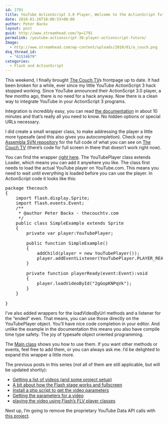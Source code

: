 ```yaml
---
id: 1791
title: YouTube ActionScript 3.0 Player, Welcome to the ActionScript future
date: 2010-01-26T10:00:53+00:00
author: Peter Backx
layout: post
guid: http://www.streamhead.com/?p=1791
permalink: /youtube-actionscript-30-player-actionscript-future/
Image:
  - http://www.streamhead.com/wp-content/uploads/2010/01/a_couch.png
dsq_thread_id:
  - "61534679"
categories:
  - Flash and ActionScript
---
```

This weekend, I finally brought <a title="The Couch TV - random YouTube at your command" href="http://www.thecouchtv.com/" target="_blank">The Couch TV</a>s frontpage up to date. It had been broken for a while, ever since my little YouTube ActionScript 3 hack stopped working. Since YouTube announced their ActionScript 3.0 player, a few months ago, there is no need for a hack anyway. Now there is a clean way to integrate YouTube in your ActionScript 3 programs.

Integration is incredibly easy, you can read <a title="YouTube ActionScript 3.0 Player API reference" href="http://code.google.com/intl/nl/apis/youtube/flash_api_reference.html" target="_blank">the documentation</a> in about 10 minutes and that&#8217;s really all you need to know. No hidden options or special URLs necessary.

I did create a small wrapper class, to make addressing the player a little more typesafe (and this also gives you autocompletion). Check out my <a title="The Couch TV SVN repo" href="http://svn.assembla.com/svn/thecouch/" target="_blank">Assembla SVN repository</a> for the full code of what you can see on <a title="The Couch TV - random YouTube at your command" href="http://www.thecouchtv.com/" target="_blank">The Couch TV</a> (there&#8217;s code for full screen in there that doesn&#8217;t work right now).

You can find the wrapper <a title="YouTubePlayer.as on Assembla SVN" href="http://svn.assembla.com/svn/thecouch/trunk/src/thecouch/YouTubePlayer.as" target="_blank">right here</a>. The YouTubePlayer class extends Loader, which means you can add it anywhere you like. The class first needs to load the actual YouTube player on YouTube.com. This means you need to wait until everything is loaded before you can use the player. In ActionScript code it looks like this:

<pre lang="ActionScript">package thecouch 
{
	import flash.display.Sprite;
	import flash.events.Event;
	/**
	 * @author Peter Backx - thecouchtv.com
	 */
	public class SimpleExample extends Sprite 
	{
		private var player:YouTubePlayer;
		
		public function SimpleExample() 
		{
	        addChild(player = new YouTubePlayer());
			player.addEventListener(YouTubePlayer.PLAYER_READY, playerReady);
		}
		
		private function playerReady(event:Event):void 
		{
			player.loadVideoById("2gGopKNPqVk");
		}
	}
	
}</pre>

I&#8217;ve also added wrappers for the loadVideoByUrl methods and a listener for the &#8220;ended&#8221; even. That means, you can use those directly on the YouTubePlayer object. You&#8217;ll have nice code completion in your editor. And unlike the example in the documentation this means you also have compile time type safety. The joy of typesafe object oriented programming.

The <a title="Main.as on Assembla SVN" href="http://svn.assembla.com/svn/thecouch/trunk/src/thecouch/Main.as" target="_blank">Main class</a> shows you how to use them. If you want other methods or events, feel free to add them, or you can always ask me. I&#8217;d be delighted to expand this wrapper a little more.

The previous posts in this series (not all of them are still applicable, but will be updated shortly):

  * <a href="http://www.streamhead.com/create-fully-customizable-actionscript-30-youtube-player/" title="Fully Customizable AS3 YouTube Player" target="_blank">Getting a list of videos (and some project setup)</a>
  * <a href="http://www.streamhead.com/flash-developer-flashdisplaystagescalemode/" title="The Flash stage" target="_blank">A bit about how the Flash stage works and fullscreen</a>
  * <a href="http://www.streamhead.com/youtube-flash-video-flv-secret/" title="PHP proxy-ing around security contraints" target="_blank">Install a php script to get the video parameters</a>
  * <a href="http://www.streamhead.com/tying-youtube-services-pro-web-20-developer/" title="YouTube hacking" target="_blank">Getting the parameters for a video</a>
  * <a href="http://www.streamhead.com/lazy-actionscript-developers-stream-flash-video/" title="Playing FLV files in ActionScript 3" target="_blank">playing the video using Flash’s FLV player classes</a>

Next up, I&#8217;m going to remove the proprietary YouTube Data API calls with <a title="AS3-YouTube-Data-API" href="http://code.google.com/p/as3-youtube-data-api/" target="_blank">this project</a>.

<!-- AddThis Advanced Settings generic via filter on the_content -->

<!-- AddThis Share Buttons generic via filter on the_content -->